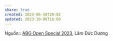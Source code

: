 ```yaml
---
share: true
created: 2023-06-10T20:02
updated: 2023-10-06T16:09
---
```

Nguồn:: [ABG Open Special 2023](../../../%CE%9E%20Ngu%E1%BB%93n/Kinh%20t%E1%BA%BF%20h%E1%BB%8Dc/ABG%20Open%20Special%202023.md), Lâm Đức Dương
